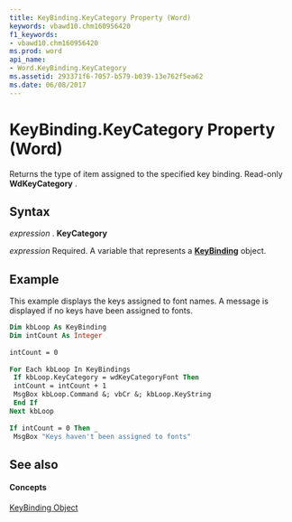 ```yaml
---
title: KeyBinding.KeyCategory Property (Word)
keywords: vbawd10.chm160956420
f1_keywords:
- vbawd10.chm160956420
ms.prod: word
api_name:
- Word.KeyBinding.KeyCategory
ms.assetid: 293371f6-7057-b579-b039-13e762f5ea62
ms.date: 06/08/2017
---
```



# KeyBinding.KeyCategory Property (Word)

Returns the type of item assigned to the specified key binding. Read-only  **WdKeyCategory** .


## Syntax

 _expression_ . **KeyCategory**

 _expression_ Required. A variable that represents a **[KeyBinding](keybinding-object-word.md)** object.


## Example

This example displays the keys assigned to font names. A message is displayed if no keys have been assigned to fonts.


```vb
Dim kbLoop As KeyBinding 
Dim intCount As Integer 
 
intCount = 0 
 
For Each kbLoop In KeyBindings 
 If kbLoop.KeyCategory = wdKeyCategoryFont Then 
 intCount = intCount + 1 
 MsgBox kbLoop.Command &; vbCr &; kbLoop.KeyString 
 End If 
Next kbLoop 
 
If intCount = 0 Then _ 
 MsgBox "Keys haven't been assigned to fonts"
```


## See also


#### Concepts


[KeyBinding Object](keybinding-object-word.md)

